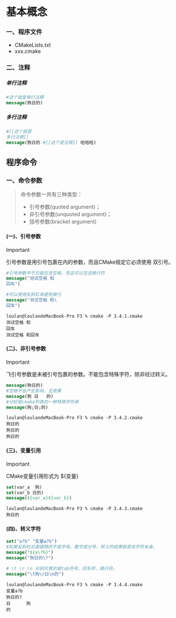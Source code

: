 # 基本概念

### 一、程序文件

- CMakeLists.txt
- xxx.cmake



### 二、注释

##### 单行注释

```cmake
#这个就是单行注释
message(狗日的)
```

##### 多行注释

```cmake
#[[这个就是
多行注释]]
message(狗日的 #[[这个是注释]] 哈哈哈)
```



## 程序命令

### 一、命令参数

> 命令参数一共有三种类型：
>
> - 引号参数(quoted argument)；
> - 非引号参数(unquoted argument)；
> - 括号参数(bracket argument)

#### (一)、引号参数

> [!IMPORTANT]
>
> 引号参数是用引号包裹在内的参数，而且CMake规定它必须使用 双引号。

```cmake
#引号参数中不仅能包含空格，而且可以包含换行符
message("测试空格 和
回车")

#可以使用反斜杠来避免换行
message("测试空格 和\
回车")
```

```shell
loulan@loulandeMacBook-Pro F3 % cmake -P 3.4.1.cmake
测试空格 和
回车
测试空格 和回车
```

#### (二)、非引号参数

> [!IMPORTANT]
>
> 飞引号参数是未被引号包裹的参数。不能包含特殊字符，除非经过转义。

```cmake
message(狗日的)
#空格不会产生影响，无效果
message(狗 日   的)
#分好是cmake列表的一种特殊字符串
message(狗;日;的)
```

```shell
loulan@loulandeMacBook-Pro F3 % cmake -P 3.4.2.cmake
狗日的
狗日的
狗日的
```

#### (三)、变量引用

> [!IMPORTANT]
>
> CMake变量引用形式为 ${变量}

```cmake
set(var_a  狗)
set(var_b 日的)
message(${var_a}${var_b})
```

```shell
loulan@loulandeMacBook-Pro F3 % cmake -P 3.4.3.cmake
狗日的
```

#### (四)、转义字符

```cmake
set("a?b" "变量a?b")
#如果反斜杠后面跟随的不是字母、数字或分号，转义的结果就是该字符本身。
message("${a\?b}")
message("狗日的\?")

# \t \r \n 分别代表的是tab符号，回车符，换行符。
message("\t狗\r日\n的")
```

```shell
loulan@loulandeMacBook-Pro F3 % cmake -P 3.4.4.cmake
变量a?b
狗日的?
日      狗
的
```



